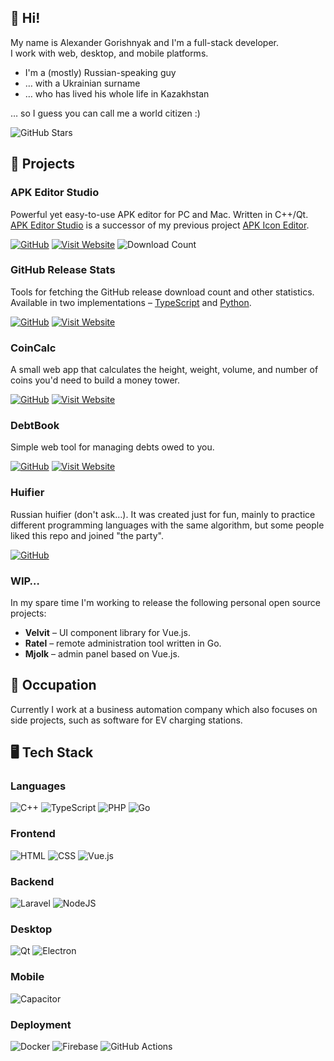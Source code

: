 ## 👋 Hi!

My name is Alexander Gorishnyak and I'm a full-stack developer.  
I work with web, desktop, and mobile platforms.

- I'm a (mostly) Russian-speaking guy
- … with a Ukrainian surname
- … who has lived his whole life in Kazakhstan

… so I guess you can call me a world citizen :)

![GitHub Stars](https://img.shields.io/github/stars/kefir500?style=for-the-badge&label=Stars&logo=github&labelColor=1a1f24&color=f6f8fa)

## 📁 Projects

### APK Editor Studio

Powerful yet easy-to-use APK editor for PC and Mac. Written in C++/Qt.  
[APK&nbsp;Editor&nbsp;Studio](https://github.com/kefir500/apk-editor-studio)
is a successor of my previous project [APK&nbsp;Icon&nbsp;Editor](https://github.com/kefir500/apk-icon-editor).

[![GitHub](https://img.shields.io/badge/GitHub-f6f8fa?logo=github&labelColor=1a1f24)](https://github.com/kefir500/apk-editor-studio)
[![Visit Website](https://img.shields.io/badge/Website-blue)](https://qwertycube.com/apk-editor-studio/)
![Download Count](https://img.shields.io/github/downloads/kefir500/apk-editor-studio/total?label=Downloads&color=blue)

### GitHub Release Stats

Tools for fetching the GitHub release download count and other statistics.
Available in two implementations – [TypeScript](https://github.com/kefir500/github-release-stats)
and [Python](https://github.com/kefir500/ghstats).

[![GitHub](https://img.shields.io/badge/GitHub-f6f8fa?logo=github&labelColor=1a1f24)](https://github.com/kefir500/github-release-stats)
[![Visit Website](https://img.shields.io/badge/Website-blue)](https://qwertycube.com/github-release-stats/)

### CoinCalc

A small web app that calculates the height, weight, volume,
and number of coins you'd need to build a money tower.

[![GitHub](https://img.shields.io/badge/GitHub-f6f8fa?logo=github&labelColor=1a1f24)](https://github.com/kefir500/coincalc)
[![Visit Website](https://img.shields.io/badge/Website-blue)](https://qwertycube.com/coincalc/)

### DebtBook

Simple web tool for managing debts owed to you.

[![GitHub](https://img.shields.io/badge/GitHub-f6f8fa?logo=github&labelColor=1a1f24)](https://github.com/kefir500/debtbook)
[![Visit Website](https://img.shields.io/badge/Website-blue)](https://qwertycube.com/debtbook/)

### Huifier

Russian huifier (don't ask…).
It was created just for fun, mainly to practice different programming languages with the same algorithm,
but some people liked this repo and joined "the party".

[![GitHub](https://img.shields.io/badge/GitHub-f6f8fa?logo=github&labelColor=1a1f24)](https://github.com/kefir500/huifier)

### WIP…
In my spare time I'm working to release the following personal open source projects:
- **Velvit** – UI component library for Vue.js.
- **Ratel** – remote administration tool written in Go.
- **Mjolk** – admin panel based on Vue.js.

## 💼 Occupation

Currently I work at a business automation company which also focuses on side projects, such as software for EV charging stations.

## 🖥️ Tech Stack

### Languages

![C++](https://img.shields.io/badge/C%2B%2B-00599C?style=for-the-badge&logo=c%2B%2B&logoColor=white)
![TypeScript](https://img.shields.io/badge/TypeScript-007ACC?style=for-the-badge&logo=typescript&logoColor=white)
![PHP](https://img.shields.io/badge/PHP-777BB4?style=for-the-badge&logo=php&logoColor=white)
![Go](https://img.shields.io/badge/Go-00ADD8?style=for-the-badge&logo=go&logoColor=white)

### Frontend

![HTML](https://img.shields.io/badge/HTML5-E34F26?style=for-the-badge&logo=html5&logoColor=white)
![CSS](https://img.shields.io/badge/CSS3-1572B6?style=for-the-badge&logo=css3&logoColor=white)
![Vue.js](https://img.shields.io/badge/Vue.js-35495E?style=for-the-badge&logo=vuedotjs&logoColor=4FC08D)

### Backend

![Laravel](https://img.shields.io/badge/Laravel-FF2D20?style=for-the-badge&logo=laravel&logoColor=white)
![NodeJS](https://img.shields.io/badge/Node%20js-339933?style=for-the-badge&logo=nodedotjs&logoColor=white)

### Desktop

![Qt](https://img.shields.io/badge/Qt-41CD52?style=for-the-badge&logo=qt&logoColor=white)
![Electron](https://img.shields.io/badge/Electron-2B2E3A?style=for-the-badge&logo=electron&logoColor=9FEAF9)

### Mobile

![Capacitor](https://img.shields.io/badge/Capacitor-119EFF?style=for-the-badge&logo=Capacitor&logoColor=white)

### Deployment

![Docker](https://img.shields.io/badge/Docker-2CA5E0?style=for-the-badge&logo=docker&logoColor=white)
![Firebase](https://img.shields.io/badge/firebase-ffca28?style=for-the-badge&logo=firebase&logoColor=black)
![GitHub Actions](https://img.shields.io/badge/Github%20Actions-282a2e?style=for-the-badge&logo=githubactions&logoColor=367cfe)
